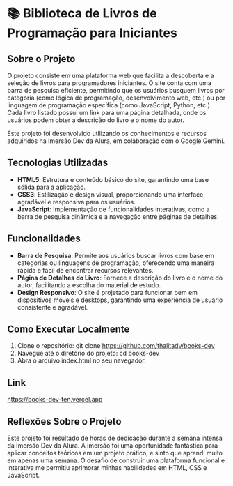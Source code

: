 # 📚 Biblioteca de Livros de Programação para Iniciantes

## Sobre o Projeto

O projeto consiste em uma plataforma web que facilita a descoberta e a seleção de livros para programadores iniciantes. O site conta com uma barra de pesquisa eficiente, permitindo que os usuários busquem livros por categoria (como lógica de programação, desenvolvimento web, etc.) ou por linguagem de programação específica (como JavaScript, Python, etc.). Cada livro listado possui um link para uma página detalhada, onde os usuários podem obter a descrição do livro e o nome do autor.

Este projeto foi desenvolvido utilizando os conhecimentos e recursos adquiridos na Imersão Dev da Alura, em colaboração com o Google Gemini.

## Tecnologias Utilizadas

- **HTML5**: Estrutura e conteúdo básico do site, garantindo uma base sólida para a aplicação.
- **CSS3**: Estilização e design visual, proporcionando uma interface agradável e responsiva para os usuários.
- **JavaScript**: Implementação de funcionalidades interativas, como a barra de pesquisa dinâmica e a navegação entre páginas de detalhes.

## Funcionalidades

- **Barra de Pesquisa**: Permite aos usuários buscar livros com base em categorias ou linguagens de programação, oferecendo uma maneira rápida e fácil de encontrar recursos relevantes.
- **Página de Detalhes do Livro**: Fornece a descrição do livro e o nome do autor, facilitando a escolha do material de estudo.
- **Design Responsivo**: O site é projetado para funcionar bem em dispositivos móveis e desktops, garantindo uma experiência de usuário consistente e agradável.

## Como Executar Localmente

1. Clone o repositório: git clone https://github.com/thalitadv/books-dev
2. Navegue até o diretório do projeto: cd books-dev
3. Abra o arquivo index.html no seu navegador.

## Link

https://books-dev-ten.vercel.app

## Reflexões Sobre o Projeto

Este projeto foi resultado de horas de dedicação durante a semana intensa da Imersão Dev da Alura. A imersão foi uma oportunidade fantástica para aplicar conceitos teóricos em um projeto prático, e sinto que aprendi muito em apenas uma semana. O desafio de construir uma plataforma funcional e interativa me permitiu aprimorar minhas habilidades em HTML, CSS e JavaScript.
